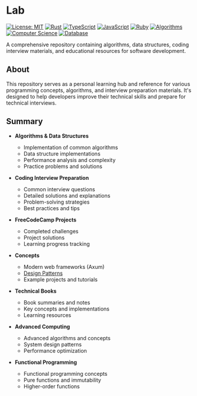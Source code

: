 # Lab

[![License: MIT](https://img.shields.io/badge/License-MIT-yellow.svg)](https://opensource.org/licenses/MIT)
[![Rust](https://img.shields.io/badge/Rust-000000?style=flat&logo=rust&logoColor=white)](https://www.rust-lang.org/)
[![TypeScript](https://img.shields.io/badge/TypeScript-007ACC?style=flat&logo=typescript&logoColor=white)](https://www.typescriptlang.org/)
[![JavaScript](https://img.shields.io/badge/JavaScript-F7DF1E?style=flat&logo=javascript&logoColor=black)](https://developer.mozilla.org/en-US/docs/Web/JavaScript)
[![Ruby](https://img.shields.io/badge/Ruby-CC342D?style=flat&logo=ruby&logoColor=white)](https://www.ruby-lang.org/)
[![Algorithms](https://img.shields.io/badge/Algorithms-FF6B6B?style=flat&logo=algorithm&logoColor=white)](https://en.wikipedia.org/wiki/Algorithm)
[![Computer Science](https://img.shields.io/badge/Computer_Science-4B0082?style=flat&logo=computer&logoColor=white)](https://en.wikipedia.org/wiki/Computer_science)
[![Database](https://img.shields.io/badge/Database-336791?style=flat&logo=database&logoColor=white)](https://en.wikipedia.org/wiki/Database)

A comprehensive repository containing algorithms, data structures, coding interview materials, and educational resources for software development.

## About

This repository serves as a personal learning hub and reference for various programming concepts, algorithms, and interview preparation materials. It's designed to help developers improve their technical skills and prepare for technical interviews.

## Summary

- **Algorithms & Data Structures**
  - Implementation of common algorithms
  - Data structure implementations
  - Performance analysis and complexity
  - Practice problems and solutions

- **Coding Interview Preparation**
  - Common interview questions
  - Detailed solutions and explanations
  - Problem-solving strategies
  - Best practices and tips

- **FreeCodeCamp Projects**
  - Completed challenges
  - Project solutions
  - Learning progress tracking

- **Concepts**
  - Modern web frameworks (Axum)
  - [Design Patterns](./concepts/design-patterns)
  - Example projects and tutorials

- **Technical Books**
  - Book summaries and notes
  - Key concepts and implementations
  - Learning resources

- **Advanced Computing**
  - Advanced algorithms and concepts
  - System design patterns
  - Performance optimization

- **Functional Programming**
  - Functional programming concepts
  - Pure functions and immutability
  - Higher-order functions
